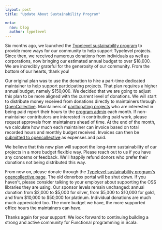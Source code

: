 ```yaml
---
layout: post
title: "Update About Sustainability Program"

meta:
  nav: blog
  author: typelevel
---
```


Six months ago, we launched the [Typelevel sustainability program](https://github.com/typelevel/general/blob/master/sustainability_program.md) to provide more ways for our community to help support Typelevel projects. Since then, we received numerous donations from individuals as well as corporations, now bringing our estimated annual budget to over $18,000. We are incredibly grateful for the generosity of our community. From the bottom of our hearts, thank you!

Our original plan was to use the donation to hire a part-time dedicated maintainer to help support participating projects. That plan requires a higher annual budget, namely $150,000. We decided that we are going to adjust this plan to be more aligned with the current level of donations. We will start to distribute money received from donations directly to maintainers through [OpenCollective](https://opencollective.com/typelevel). 
Maintainers of [pariticpating projects](https://github.com/typelevel/general/blob/master/sustainability_program.md#typelevel-libraries-in-the-program) who are interested in being paid report their hours to the [program admin](mailto:sponsor-contact@typelevel.org) each month. 
If non-maintainer contributors are interested in contributing paid work, please request approvals from maintainers ahead of time. 
At the end of the month, we calculate how much each maintainer can invoice based on total recorded hours and monthly budget received. Invoices can then be [submitted to opencollective](https://opencollective.com/typelevel/expenses/new) as expenses and paid. 

We believe that this new plan will support the long-term sustainability of our projects in a more budget flexible way. Please reach out to us if you have any concerns or feedback. We'll happily refund donors who prefer their donations not being distributed this way. 

From now on, please donate through the [Typelevel sustainability program's opencollective page](https://opencollective.com/typelevel). The old donorbox portal will be shut down. If you haven't, please consider talking to your employer about supporting the OSS libraries they are using. Our sponsor levels remain unchanged: annual donation from $2,000 to $5,000 for silver, from $5,000 to $10,000 for gold, and from $10,000 to $50,000 for platinum. Individual donations are much much appreciated too. The more budget we have, the more supported office hours the maintainers can have.

Thanks again for your support! We look forward to continuing building a strong and active community for Functional programming in Scala. 
